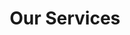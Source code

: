 ---
title: "Our Services"
# watermark text
watermark: "Services"
# page header background image
page_header_image: "images/background/about.jpg"
# meta description
description : ""

layout : "service"
draft : false

############################### service ##############################
############################### Professionally Coded Website ##############################
service:
  enable : true
  subtitle : "What's Included"
  title : "Professionally Coded Website"
  service_item:
  - title : "Design"
    icon : "far fa-object-ungroup"
    icon_color : "primary" # available color : primary, yellow, purple, cyan, red, green, orange, blue.
    content : "Lorem ipsum dolor sit amet consectetur elit sed do"

  - title : "Copywriting"
    icon : "fas fa-users"
    icon_color : "yellow" # available color : primary, yellow, purple, cyan, red, green, orange, blue.
    content : "Lorem ipsum dolor sit amet consectetur elit sed do"

  - title : "Web Hosting"
    icon : "fas fa-desktop"
    icon_color : "purple" # available color : primary, yellow, purple, cyan, red, green, orange, blue.
    content : "Lorem ipsum dolor sit amet consectetur elit sed do"

  - title : "Marketing"
    icon : "fas fa-cloud"
    icon_color : "cyan" # available color : primary, yellow, purple, cyan, red, green, orange, blue.
    content : "Lorem ipsum dolor sit amet consectetur elit sed do"
    
  - title : "Domain Coverage"
    icon : "far fa-comments"
    icon_color : "red" # available color : primary, yellow, purple, cyan, red, green, orange, blue.
    content : "Lorem ipsum dolor sit amet consectetur elit sed do"
    
  - title : "Up To 6 Pages + Account Page"
    icon : "fas fa-search-plus"
    icon_color : "green" # available color : primary, yellow, purple, cyan, red, green, orange, blue.
    content : "Lorem ipsum dolor sit amet consectetur elit sed do"
    
  - title : "1 Year of Website Management"
    icon : "fas fa-chart-line"
    icon_color : "orange" # available color : primary, yellow, purple, cyan, red, green, orange, blue.
    content : "Lorem ipsum dolor sit amet consectetur elit sed do"
    
  - title : "SEO and Performance"
    icon : "fab fa-wpexplorer"
    icon_color : "blue" # available color : primary, yellow, purple, cyan, red, green, orange, blue.
    content : "Lorem ipsum dolor sit amet consectetur elit sed do"


############################### service2 ##############################
############################### Website Management ##############################
service2:
  enable : true
  subtitle : "What's Included"
  title : "Website Management"
  service_item2:
  - title : "Design"
    icon : "far fa-object-ungroup"
    icon_color : "primary" # available color : primary, yellow, purple, cyan, red, green, orange, blue.
    content : "Lorem ipsum dolor sit amet consectetur elit sed do"

  - title : "Copywriting"
    icon : "fas fa-users"
    icon_color : "yellow" # available color : primary, yellow, purple, cyan, red, green, orange, blue.
    content : "Lorem ipsum dolor sit amet consectetur elit sed do"

  - title : "Web Hosting"
    icon : "fas fa-desktop"
    icon_color : "purple" # available color : primary, yellow, purple, cyan, red, green, orange, blue.
    content : "Lorem ipsum dolor sit amet consectetur elit sed do"

  - title : "Marketing"
    icon : "fas fa-cloud"
    icon_color : "cyan" # available color : primary, yellow, purple, cyan, red, green, orange, blue.
    content : "Lorem ipsum dolor sit amet consectetur elit sed do"
    
  - title : "Domain Coverage"
    icon : "far fa-comments"
    icon_color : "red" # available color : primary, yellow, purple, cyan, red, green, orange, blue.
    content : "Lorem ipsum dolor sit amet consectetur elit sed do"
    
  - title : "Up To 6 Pages + Account Page"
    icon : "fas fa-search-plus"
    icon_color : "green" # available color : primary, yellow, purple, cyan, red, green, orange, blue.
    content : "Lorem ipsum dolor sit amet consectetur elit sed do"
    
  - title : "1 Year of Website Management"
    icon : "fas fa-chart-line"
    icon_color : "orange" # available color : primary, yellow, purple, cyan, red, green, orange, blue.
    content : "Lorem ipsum dolor sit amet consectetur elit sed do"
    
  - title : "SEO and Performance"
    icon : "fab fa-wpexplorer"
    icon_color : "blue" # available color : primary, yellow, purple, cyan, red, green, orange, blue.
    content : "Lorem ipsum dolor sit amet consectetur elit sed do"


############################### Features #####################################
############################### Add-Ons #####################################
feature:
  enable : true
  subtitle : "Spice Things Up"
  title : "Add-Ons and Additional Subscriptions"
  feature_item:
  - title : "Exclusive Design"
    icon : "fas fa-desktop"
    icon_color : "primary" # available color : primary, yellow, purple, cyan, red, green, orange, blue.
    content : "Lorem ipsum dolor sit amet consectetur elit sed do eiusmod tempor incididunt labore dolore magna."
    
  - title : "Easy Customize"
    icon : "fas fa-cogs"
    icon_color : "primary" # available color : primary, yellow, purple, cyan, red, green, orange, blue.
    content : "Lorem ipsum dolor sit amet consectetur elit sed do eiusmod tempor incididunt labore dolore magna."
    
  - title : "Extreme Security"
    icon : "fas fa-shield-alt"
    icon_color : "primary" # available color : primary, yellow, purple, cyan, red, green, orange, blue.
    content : "Lorem ipsum dolor sit amet consectetur elit sed do eiusmod tempor incididunt labore dolore magna."


############################### Features2 #####################################
feature2:
  enable : true
  subtitle : "Spice Things Up"
  title : "Add-Ons and Additional Subscriptions"
  feature_item:
  - title : "Exclusive Design"
    icon : "fas fa-desktop"
    icon_color : "primary" # available color : primary, yellow, purple, cyan, red, green, orange, blue.
    content : "Lorem ipsum dolor sit amet consectetur elit sed do eiusmod tempor incididunt labore dolore magna."
    
  - title : "Easy Customize"
    icon : "fas fa-cogs"
    icon_color : "primary" # available color : primary, yellow, purple, cyan, red, green, orange, blue.
    content : "Lorem ipsum dolor sit amet consectetur elit sed do eiusmod tempor incididunt labore dolore magna."
    
  - title : "Extreme Security"
    icon : "fas fa-shield-alt"
    icon_color : "primary" # available color : primary, yellow, purple, cyan, red, green, orange, blue.
    content : "Lorem ipsum dolor sit amet consectetur elit sed do eiusmod tempor incididunt labore dolore magna."
---